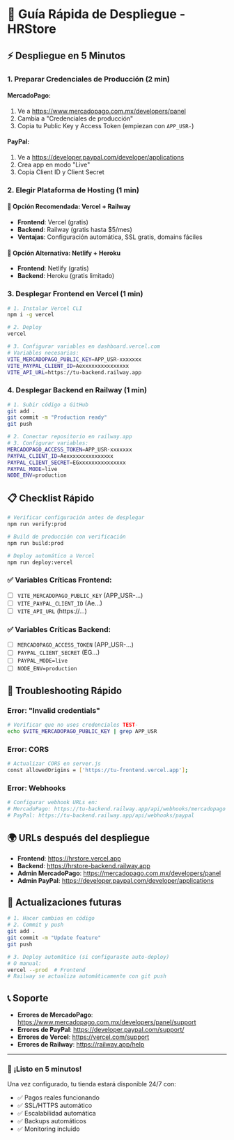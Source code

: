 # 🚀 Guía Rápida de Despliegue - HRStore

## ⚡ Despliegue en 5 Minutos

### **1. Preparar Credenciales de Producción** (2 min)

#### MercadoPago:
1. Ve a https://www.mercadopago.com.mx/developers/panel
2. Cambia a "Credenciales de producción"
3. Copia tu Public Key y Access Token (empiezan con `APP_USR-`)

#### PayPal:
1. Ve a https://developer.paypal.com/developer/applications  
2. Crea app en modo "Live"
3. Copia Client ID y Client Secret

### **2. Elegir Plataforma de Hosting** (1 min)

#### 🥇 **Opción Recomendada: Vercel + Railway**
- **Frontend**: Vercel (gratis)
- **Backend**: Railway (gratis hasta $5/mes)
- **Ventajas**: Configuración automática, SSL gratis, domains fáciles

#### 🥈 **Opción Alternativa: Netlify + Heroku**
- **Frontend**: Netlify (gratis)  
- **Backend**: Heroku (gratis limitado)

### **3. Desplegar Frontend en Vercel** (1 min)

```bash
# 1. Instalar Vercel CLI
npm i -g vercel

# 2. Deploy
vercel

# 3. Configurar variables en dashboard.vercel.com
# Variables necesarias:
VITE_MERCADOPAGO_PUBLIC_KEY=APP_USR-xxxxxxx
VITE_PAYPAL_CLIENT_ID=Aexxxxxxxxxxxxxxx
VITE_API_URL=https://tu-backend.railway.app
```

### **4. Desplegar Backend en Railway** (1 min)

```bash
# 1. Subir código a GitHub
git add .
git commit -m "Production ready"
git push

# 2. Conectar repositorio en railway.app
# 3. Configurar variables:
MERCADOPAGO_ACCESS_TOKEN=APP_USR-xxxxxxx
PAYPAL_CLIENT_ID=Aexxxxxxxxxxxxxxx
PAYPAL_CLIENT_SECRET=EGxxxxxxxxxxxxxxx
PAYPAL_MODE=live
NODE_ENV=production
```

## 📋 **Checklist Rápido**

```bash
# Verificar configuración antes de desplegar
npm run verify:prod

# Build de producción con verificación
npm run build:prod

# Deploy automático a Vercel
npm run deploy:vercel
```

### ✅ **Variables Críticas Frontend:**
- [ ] `VITE_MERCADOPAGO_PUBLIC_KEY` (APP_USR-...)
- [ ] `VITE_PAYPAL_CLIENT_ID` (Ae...)
- [ ] `VITE_API_URL` (https://...)

### ✅ **Variables Críticas Backend:**
- [ ] `MERCADOPAGO_ACCESS_TOKEN` (APP_USR-...)
- [ ] `PAYPAL_CLIENT_SECRET` (EG...)
- [ ] `PAYPAL_MODE=live`
- [ ] `NODE_ENV=production`

## 🔧 **Troubleshooting Rápido**

### **Error: "Invalid credentials"**
```bash
# Verificar que no uses credenciales TEST-
echo $VITE_MERCADOPAGO_PUBLIC_KEY | grep APP_USR
```

### **Error: CORS**
```bash
# Actualizar CORS en server.js
const allowedOrigins = ['https://tu-frontend.vercel.app'];
```

### **Error: Webhooks**
```bash
# Configurar webhook URLs en:
# MercadoPago: https://tu-backend.railway.app/api/webhooks/mercadopago
# PayPal: https://tu-backend.railway.app/api/webhooks/paypal
```

## 🌍 **URLs después del despliegue**

- **Frontend**: https://hrstore.vercel.app
- **Backend**: https://hrstore-backend.railway.app
- **Admin MercadoPago**: https://mercadopago.com.mx/developers/panel
- **Admin PayPal**: https://developer.paypal.com/developer/applications

## 🔄 **Actualizaciones futuras**

```bash
# 1. Hacer cambios en código
# 2. Commit y push
git add .
git commit -m "Update feature"
git push

# 3. Deploy automático (si configuraste auto-deploy)
# O manual:
vercel --prod  # Frontend
# Railway se actualiza automáticamente con git push
```

## 📞 **Soporte**

- **Errores de MercadoPago**: https://www.mercadopago.com.mx/developers/panel/support
- **Errores de PayPal**: https://developer.paypal.com/support/
- **Errores de Vercel**: https://vercel.com/support
- **Errores de Railway**: https://railway.app/help

---

### 🎯 **¡Listo en 5 minutos!**

Una vez configurado, tu tienda estará disponible 24/7 con:
- ✅ Pagos reales funcionando
- ✅ SSL/HTTPS automático  
- ✅ Escalabilidad automática
- ✅ Backups automáticos
- ✅ Monitoring incluido
